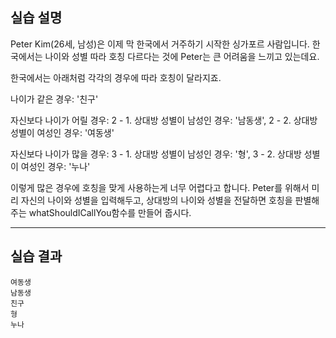 ## 실습 설명

Peter Kim(26세, 남성)은 이제 막 한국에서 거주하기 시작한 싱가포르 사람입니다. 
한국에서는 나이와 성별 따라 호칭 다르다는 것에 Peter는 큰 어려움을 느끼고 있는데요.

한국에서는 아래처럼 각각의 경우에 따라 호칭이 달라지죠.

나이가 같은 경우: '친구'

자신보다 나이가 어릴 경우:
2 - 1. 상대방 성별이 남성인 경우: '남동생', 
2 - 2. 상대방 성별이 여성인 경우: '여동생'

자신보다 나이가 많을 경우:
3 - 1. 상대방 성별이 남성인 경우: '형',
3 - 2. 상대방 성별이 여성인 경우: '누나'

이렇게 많은 경우에 호칭을 맞게 사용하는게 너무 어렵다고 합니다.
Peter를 위해서 미리 자신의 나이와 성별을 입력해두고, 상대방의 나이와 성별을 전달하면 호칭을 판별해주는 whatShouldICallYou함수를 만들어 줍시다.

***

## 실습 결과

```
여동생
남동생
친구
형
누나
```